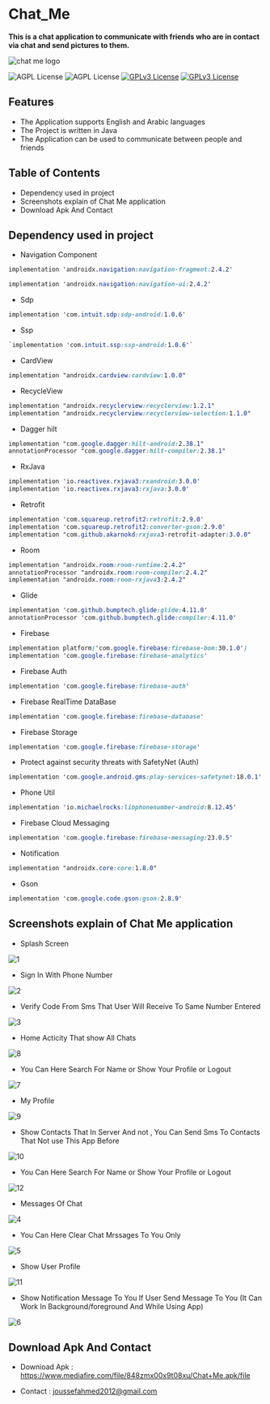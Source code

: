 # Chat_Me

**This is a chat application to communicate with friends who are in contact via chat and send pictures to them.**

![chat me logo](https://user-images.githubusercontent.com/99625111/173168729-f88f6cab-942e-4d1f-8cf9-a681c79fffac.PNG)

![AGPL License](https://img.shields.io/badge/AndroidStudio-blue.svg) 
![AGPL License](https://img.shields.io/badge/Java-blue.svg) 
[![GPLv3 License](https://img.shields.io/badge/minSdk-21-green.svg)](https://opensource.org/licenses/)
[![GPLv3 License](https://img.shields.io/badge/targetSdk-32-yellow.svg)](https://opensource.org/licenses/)


## Features

- The Application supports English and Arabic languages
- The Project is written in Java
- The Application can be used to communicate between people and friends


## Table of Contents

- Dependency used in project
- Screenshots explain of Chat Me application
- Download Apk And Contact


## Dependency used in project

- Navigation Component

```css
implementation 'androidx.navigation:navigation-fragment:2.4.2'

implementation 'androidx.navigation:navigation-ui:2.4.2'
```

- Sdp

```css
implementation 'com.intuit.sdp:sdp-android:1.0.6'
```

- Ssp

```css
`implementation 'com.intuit.ssp:ssp-android:1.0.6'`
```

- CardView

```css
implementation "androidx.cardview:cardview:1.0.0"
```

- RecycleView

```css
implementation "androidx.recyclerview:recyclerview:1.2.1"
implementation "androidx.recyclerview:recyclerview-selection:1.1.0"
```

- Dagger hilt

```css
implementation "com.google.dagger:hilt-android:2.38.1"
annotationProcessor "com.google.dagger:hilt-compiler:2.38.1"
```

- RxJava

```css
implementation 'io.reactivex.rxjava3:rxandroid:3.0.0'
implementation 'io.reactivex.rxjava3:rxjava:3.0.0'
```

- Retrofit

```css
implementation 'com.squareup.retrofit2:retrofit:2.9.0'
implementation 'com.squareup.retrofit2:converter-gson:2.9.0'
implementation "com.github.akarnokd:rxjava3-retrofit-adapter:3.0.0"
```

- Room
 
 ```css
implementation "androidx.room:room-runtime:2.4.2"
annotationProcessor "androidx.room:room-compiler:2.4.2"
implementation "androidx.room:room-rxjava3:2.4.2"
```

- Glide

```css
implementation 'com.github.bumptech.glide:glide:4.11.0'
annotationProcessor 'com.github.bumptech.glide:compiler:4.11.0'
```

- Firebase

```css
implementation platform('com.google.firebase:firebase-bom:30.1.0')
implementation 'com.google.firebase:firebase-analytics'
```


- Firebase Auth

```css
implementation 'com.google.firebase:firebase-auth'
```
    
- Firebase RealTime DataBase

```css
implementation 'com.google.firebase:firebase-database'
```

- Firebase Storage

```css
implementation 'com.google.firebase:firebase-storage'
```

- Protect against security threats with SafetyNet (Auth)

```css
implementation 'com.google.android.gms:play-services-safetynet:18.0.1'    
```    

- Phone Util

```css
implementation 'io.michaelrocks:libphonenumber-android:8.12.45'    
```

- Firebase Cloud Messaging

```css
implementation 'com.google.firebase:firebase-messaging:23.0.5'
```

- Notification

 ```css
implementation "androidx.core:core:1.8.0"
```
- Gson

```css
implementation 'com.google.code.gson:gson:2.8.9'
```


## Screenshots explain of Chat Me application

- Splash Screen

![1](https://user-images.githubusercontent.com/99625111/173169714-a5deef05-36c0-4f2e-a8ac-5784351ac3c6.png)


- Sign In With Phone Number

![2](https://user-images.githubusercontent.com/99625111/173169743-fc828507-44d5-420e-a7b9-f74a67604de0.png)


- Verify Code From Sms That User Will Receive To Same Number Entered

![3](https://user-images.githubusercontent.com/99625111/173169797-62870c8d-9c3d-44c7-9c35-8b740043186f.png)


- Home Acticity That show All Chats

![8](https://user-images.githubusercontent.com/99625111/173169829-f588bf24-84db-4fc2-86fb-96d86c2ea581.jpg)


- You Can Here Search For Name or Show Your Profile or Logout

![7](https://user-images.githubusercontent.com/99625111/173169881-92b89f7e-b673-40db-ac17-eba52a66000c.jpg)


- My Profile

![9](https://user-images.githubusercontent.com/99625111/173169891-cd56789b-8a7c-4c0f-adf1-588caf1855fe.jpg)


- Show Contacts That In Server And not , You Can Send Sms To Contacts That Not use This App Before

![10](https://user-images.githubusercontent.com/99625111/173169938-c392a795-d67a-41bb-aea7-049d3e03750c.jpg)


- You Can Here Search For Name or Show Your Profile or Logout

![12](https://user-images.githubusercontent.com/99625111/173169961-0b6f98a6-cd98-4e54-89e0-3103c34d66ad.jpg)


- Messages Of Chat

![4](https://user-images.githubusercontent.com/99625111/173169994-8dbcf840-92b3-400b-85ec-70dffa56dd95.png)


- You Can Here Clear Chat Mrssages To You Only

![5](https://user-images.githubusercontent.com/99625111/173170021-847d41af-e079-4341-9633-d8fe7ac2acbd.png)


- Show User Profile

![11](https://user-images.githubusercontent.com/99625111/173170051-bacfe903-4ede-4e6e-a354-56ff276e2c1a.jpg)


- Show Notification Message To You If User Send Message To You (It Can Work In Background/foreground And While Using App)

![6](https://user-images.githubusercontent.com/99625111/173170143-132d0634-9865-4d36-987f-ff7487c212d8.png)


## Download Apk And Contact

- Downioad Apk : https://www.mediafire.com/file/848zmx00x9t08xu/Chat+Me.apk/file

- Contact : joussefahmed2012@gmail.com
